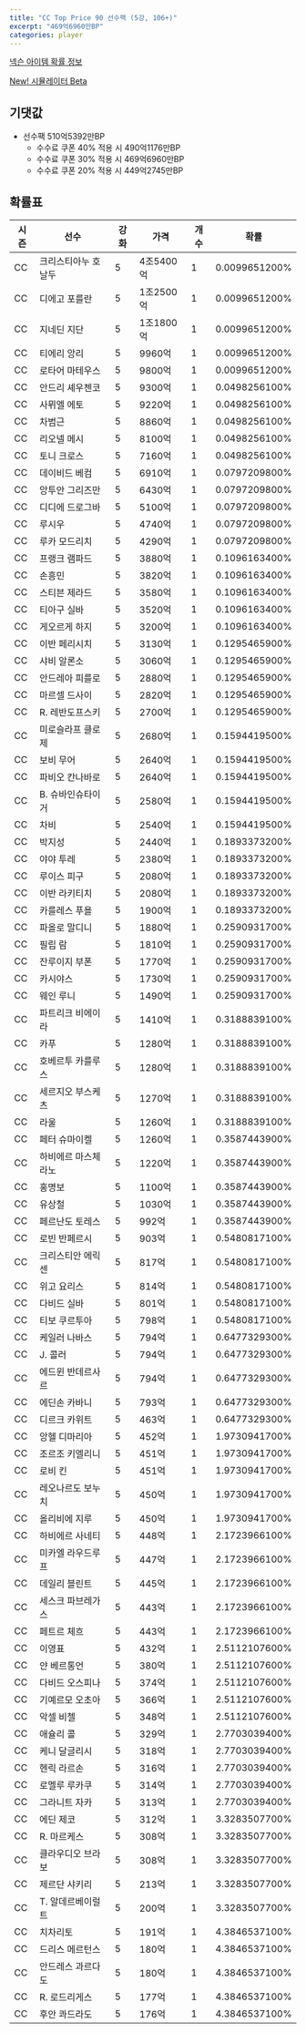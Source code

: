 ```yaml
---
title: "CC Top Price 90 선수팩 (5강, 106+)"
excerpt: "469억6960만BP"
categories: player
---
```

[넥슨 아이템 확률 정보](http://iteminfo.nexon.com/probability/fco?sn=7552)

[New! 시뮬레이터 Beta](/simulator/7552)
## 기댓값
- 선수팩 510억5392만BP
  - 수수료 쿠폰 40% 적용 시 490억1176만BP
  - 수수료 쿠폰 30% 적용 시 469억6960만BP
  - 수수료 쿠폰 20% 적용 시 449억2745만BP


## 확률표

|시즌|선수|강화|가격|개수|확률|
|---|---|---|---|---|---|
|CC|크리스티아누 호날두|5|4조5400억|1|0.0099651200%|
|CC|디에고 포를란|5|1조2500억|1|0.0099651200%|
|CC|지네딘 지단|5|1조1800억|1|0.0099651200%|
|CC|티에리 앙리|5|9960억|1|0.0099651200%|
|CC|로타어 마테우스|5|9800억|1|0.0099651200%|
|CC|안드리 셰우첸코|5|9300억|1|0.0498256100%|
|CC|사뮈엘 에토|5|9220억|1|0.0498256100%|
|CC|차범근|5|8860억|1|0.0498256100%|
|CC|리오넬 메시|5|8100억|1|0.0498256100%|
|CC|토니 크로스|5|7160억|1|0.0498256100%|
|CC|데이비드 베컴|5|6910억|1|0.0797209800%|
|CC|앙투안 그리즈만|5|6430억|1|0.0797209800%|
|CC|디디에 드로그바|5|5100억|1|0.0797209800%|
|CC|루시우|5|4740억|1|0.0797209800%|
|CC|루카 모드리치|5|4290억|1|0.0797209800%|
|CC|프랭크 램파드|5|3880억|1|0.1096163400%|
|CC|손흥민|5|3820억|1|0.1096163400%|
|CC|스티븐 제라드|5|3580억|1|0.1096163400%|
|CC|티아구 실바|5|3520억|1|0.1096163400%|
|CC|게오르게 하지|5|3200억|1|0.1096163400%|
|CC|이반 페리시치|5|3130억|1|0.1295465900%|
|CC|샤비 알론소|5|3060억|1|0.1295465900%|
|CC|안드레아 피를로|5|2880억|1|0.1295465900%|
|CC|마르셀 드사이|5|2820억|1|0.1295465900%|
|CC|R. 레반도프스키|5|2700억|1|0.1295465900%|
|CC|미로슬라프 클로제|5|2680억|1|0.1594419500%|
|CC|보비 무어|5|2640억|1|0.1594419500%|
|CC|파비오 칸나바로|5|2640억|1|0.1594419500%|
|CC|B. 슈바인슈타이거|5|2580억|1|0.1594419500%|
|CC|차비|5|2540억|1|0.1594419500%|
|CC|박지성|5|2440억|1|0.1893373200%|
|CC|야야 투레|5|2380억|1|0.1893373200%|
|CC|루이스 피구|5|2080억|1|0.1893373200%|
|CC|이반 라키티치|5|2080억|1|0.1893373200%|
|CC|카를레스 푸욜|5|1900억|1|0.1893373200%|
|CC|파올로 말디니|5|1880억|1|0.2590931700%|
|CC|필립 람|5|1810억|1|0.2590931700%|
|CC|잔루이지 부폰|5|1770억|1|0.2590931700%|
|CC|카시야스|5|1730억|1|0.2590931700%|
|CC|웨인 루니|5|1490억|1|0.2590931700%|
|CC|파트리크 비에이라|5|1410억|1|0.3188839100%|
|CC|카푸|5|1280억|1|0.3188839100%|
|CC|호베르투 카를루스|5|1280억|1|0.3188839100%|
|CC|세르지오 부스케츠|5|1270억|1|0.3188839100%|
|CC|라울|5|1260억|1|0.3188839100%|
|CC|페터 슈마이켈|5|1260억|1|0.3587443900%|
|CC|하비에르 마스체라노|5|1220억|1|0.3587443900%|
|CC|홍명보|5|1100억|1|0.3587443900%|
|CC|유상철|5|1030억|1|0.3587443900%|
|CC|페르난도 토레스|5|992억|1|0.3587443900%|
|CC|로빈 반페르시|5|903억|1|0.5480817100%|
|CC|크리스티안 에릭센|5|817억|1|0.5480817100%|
|CC|위고 요리스|5|814억|1|0.5480817100%|
|CC|다비드 실바|5|801억|1|0.5480817100%|
|CC|티보 쿠르투아|5|798억|1|0.5480817100%|
|CC|케일러 나바스|5|794억|1|0.6477329300%|
|CC|J. 콜러|5|794억|1|0.6477329300%|
|CC|에드윈 반데르사르|5|794억|1|0.6477329300%|
|CC|에딘손 카바니|5|793억|1|0.6477329300%|
|CC|디르크 카위트|5|463억|1|0.6477329300%|
|CC|앙헬 디마리아|5|452억|1|1.9730941700%|
|CC|조르조 키엘리니|5|451억|1|1.9730941700%|
|CC|로비 킨|5|451억|1|1.9730941700%|
|CC|레오나르도 보누치|5|450억|1|1.9730941700%|
|CC|올리비에 지루|5|450억|1|1.9730941700%|
|CC|하비에르 사네티|5|448억|1|2.1723966100%|
|CC|미카엘 라우드루프|5|447억|1|2.1723966100%|
|CC|데일리 블린트|5|445억|1|2.1723966100%|
|CC|세스크 파브레가스|5|443억|1|2.1723966100%|
|CC|페트르 체흐|5|443억|1|2.1723966100%|
|CC|이영표|5|432억|1|2.5112107600%|
|CC|얀 베르통언|5|380억|1|2.5112107600%|
|CC|다비드 오스피나|5|374억|1|2.5112107600%|
|CC|기예르모 오초아|5|366억|1|2.5112107600%|
|CC|악셀 비첼|5|348억|1|2.5112107600%|
|CC|애슐리 콜|5|329억|1|2.7703039400%|
|CC|케니 달글리시|5|318억|1|2.7703039400%|
|CC|헨릭 라르손|5|316억|1|2.7703039400%|
|CC|로멜루 루카쿠|5|314억|1|2.7703039400%|
|CC|그라니트 자카|5|313억|1|2.7703039400%|
|CC|에딘 제코|5|312억|1|3.3283507700%|
|CC|R. 마르케스|5|308억|1|3.3283507700%|
|CC|클라우디오 브라보|5|308억|1|3.3283507700%|
|CC|제르단 샤키리|5|213억|1|3.3283507700%|
|CC|T. 알데르베이럴트|5|200억|1|3.3283507700%|
|CC|치차리토|5|191억|1|4.3846537100%|
|CC|드리스 메르턴스|5|180억|1|4.3846537100%|
|CC|안드레스 과르다도|5|180억|1|4.3846537100%|
|CC|R. 로드리게스|5|177억|1|4.3846537100%|
|CC|후안 콰드라도|5|176억|1|4.3846537100%|
